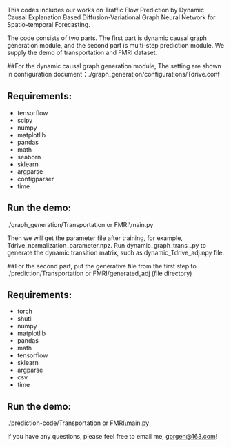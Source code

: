 This codes includes our works on Traffic Flow Prediction by Dynamic Causal Explanation Based Diffusion-Variational Graph Neural Network for Spatio-temporal Forecasting.



The code consists of two parts. The first part is dynamic causal graph generation module, and the second part is multi-step prediction module. We supply the demo of transportation and FMRI dataset.

##For the dynamic causal graph generation module,
The setting are shown in configuration document：./graph_generation/configurations/Tdrive.conf
## Requirements:
* tensorflow
* scipy
* numpy
* matplotlib
* pandas
* math
* seaborn
* sklearn
* argparse
* configparser
* time

## Run the demo:
./graph_generation/Transportation or FMRI\main.py

Then we will get the parameter file after training, for example, Tdrive_normalization_parameter.npz. Run dynamic_graph_trans_.py to generate the dynamic transition matrix, such as dynamic_Tdrive_adj.npy file.




##For the second part,
put the generative file from the first step to ./prediction/Transportation or FMRI/generated_adj (file directory)

## Requirements:
* torch
* shutil
* numpy
* matplotlib
* pandas
* math
* tensorflow
* sklearn
* argparse
* csv
* time

## Run the demo:
./prediction-code/Transportation or FMRI\main.py



If you have any questions, please feel free to email me, gorgen@163.com!
